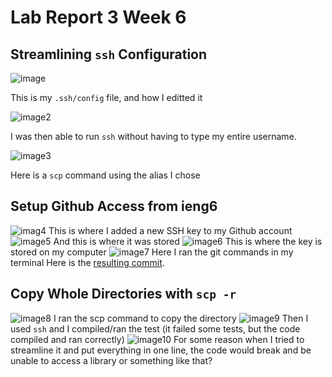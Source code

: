 # Lab Report 3 Week 6
## Streamlining `ssh` Configuration
![image](https://cdn.discordapp.com/attachments/808427673960972298/973052875083231282/unknown.png)

This is my `.ssh/config` file, and how I editted it

![image2](https://cdn.discordapp.com/attachments/808427673960972298/973052944763199548/unknown.png) 

I was then able to run `ssh` without having to type my entire username. 

![image3](https://cdn.discordapp.com/attachments/808427673960972298/973056448877719553/unknown.png) 

Here is a `scp` command using the alias I chose

## Setup Github Access from ieng6
![imag4](https://cdn.discordapp.com/attachments/808427673960972298/973059724163571732/unknown.png) 
This is where I added a new SSH key to my Github account
![image5](https://cdn.discordapp.com/attachments/808427673960972298/973059814668255302/unknown.png) 
And this is where it was stored
![image6](https://cdn.discordapp.com/attachments/808427673960972298/973061259194937374/unknown.png) 
This is where the key is stored on my computer
![image7](https://cdn.discordapp.com/attachments/808427673960972298/973063826683617300/unknown.png) 
Here I ran the git commands in my terminal
Here is the [resulting commit](https://github.com/lilian-kong/markdown-parser/commit/ec9bed62b665910dac6b84b662308a971657f8a3).

## Copy Whole Directories with `scp -r`
![image8](https://cdn.discordapp.com/attachments/808427673960972298/973066265348419624/unknown.png) 
I ran the scp command to copy the directory
![image9](https://cdn.discordapp.com/attachments/808427673960972298/973066330666323999/unknown.png) 
Then I used `ssh` and I compiled/ran the test (it failed some tests, but the code compiled and ran correctly)
![image10](https://cdn.discordapp.com/attachments/808427673960972298/973071178497413140/unknown.png) 
For some reason when I tried to streamline it and put everything in one line, the code would break and be unable to access a library or something like that?
